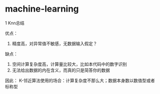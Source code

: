 # machine-learning

1 Knn总结

优点：
1. 精度高，对异常值不敏感，无数据输入假定？

缺点：
1. 空间计算复杂度高，计算量比较大，比如本代码中的数字识别
2. 无法给出数据的内在含义，而真的只是简答你的数据

因此：
K-邻近算法使用的场合：计算复杂度不那么大；数据本身数以数值型或者标称型
